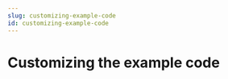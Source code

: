 ```yaml
---
slug: customizing-example-code
id: customizing-example-code
---
```


# Customizing the example code

